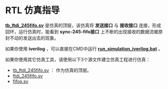 RTL 仿真指导
=============================

[**tb_ftdi_245fifo.sv**](https://github.com/WangXuan95/FTDI-245fifo-interface/blob/master/testbench/tb_ftdi_245fifo.sv) 是仿真的顶层，该仿真将 **发送接口** 与 **接收接口** 连接，形成回环，运行仿真时，能看到 **sync-245-fifo接口** 上不断的出现接收的数据流被原封不动的发送出去的现象。

如果你使用 **iverilog** ，可以直接在CMD中运行 [**run_simulation_iverilog.bat**](https://github.com/WangXuan95/FTDI-245fifo-interface/blob/master/testbench/run_simulation_iverilog.bat) 。

如果你使用其它仿真工具，请使用以下3个源文件建立仿真工程进行仿真：

* [tb_ftdi_245fifo.sv](https://github.com/WangXuan95/FTDI-245fifo-interface/blob/master/testbench/tb_ftdi_245fifo.sv) ： 作为仿真的顶层。
* [ftdi_245fifo.sv](https://github.com/WangXuan95/FTDI-245fifo-interface/blob/master/RTL/ftdi_245fifo.sv)
* [fifos.sv](https://github.com/WangXuan95/FTDI-245fifo-interface/blob/master/RTL/fifos.sv)
